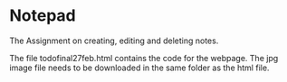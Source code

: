 # Notepad
The Assignment on creating, editing and deleting notes.

The file todofinal27feb.html contains the code for the webpage.
The jpg image file needs to be downloaded in the same folder as the html file.
